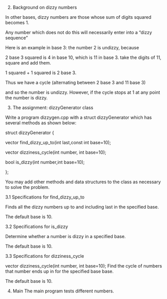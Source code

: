 2) Background on dizzy numbers

In other bases, dizzy numbers are those whose sum of digits squared becomes 1.

Any number which does not do this will necessarily enter into a “dizzy sequence”

Here is an example in base 3: the number 2 is undizzy, because

2 base 3 squared is 4 in base 10, which is 11 in base 3. take the digits of 11, square and add them.

1 squared + 1 squared is 2 base 3.

Thus we have a cycle (alternating between 2 base 3 and 11 base 3)

and so the number is undizzy. However, if the cycle stops at 1 at any point the number is dizzy.

3) The assignment: dizzyGenerator class

Write a program dizzygen.cpp with a struct dizzyGenerator which has several methods as shown below:

struct dizzyGenerator {

   vector<int> find_dizzy_up_to(int last,const int base=10);

   vector<int> dizziness_cycle(int number, int base=10);

   bool is_dizzy(int number,int base=10);

};

You may add other methods and data structures to the class as necessary to solve the problem.

3.1 Specifications for find_dizzy_up_to

Finds all the dizzy numbers up to and including last in the specified base.

The default base is 10.

3.2 Specifications for is_dizzy

Determine whether a number is dizzy in a specified base.

The default base is 10.

3.3 Specifications for dizziness_cycle

vector<int> dizziness_cycle(int number, int base=10);
Find the cycle of numbers that number ends up in for the specified base base.

The default base is 10.

4) Main
The main program tests different numbers.
